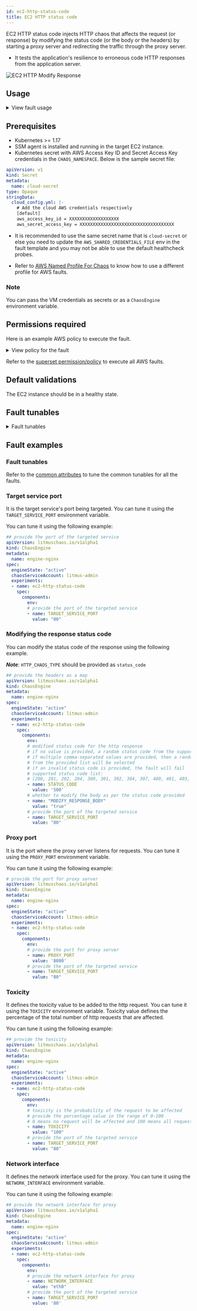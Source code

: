 ```yaml
---
id: ec2-http-status-code
title: EC2 HTTP status code
---
```

EC2 HTTP status code injects HTTP chaos that affects the request (or response) by modifying the status code (or the body or the headers) by starting a proxy server and redirecting the traffic through the proxy server.
- It tests the application's resilience to erroneous code HTTP responses from the application server.

![EC2 HTTP Modify Response](./static/images/ec2-http-status-code.png)

## Usage
<details>
<summary>View fault usage</summary>
<div>
It simulates unavailability of specific API services (503, 404), unavailability of specific APIs for(or from) a given microservice (TBD or Path Filter) (404), unauthorized requests for 3rd party services (401 or 403), and API malfunction (internal server error) (50x).
</div>
</details>


## Prerequisites
- Kubernetes >= 1.17
- SSM agent is installed and running in the target EC2 instance.
- Kubernetes secret with AWS Access Key ID and Secret Access Key credentials in the `CHAOS_NAMESPACE`. Below is the sample secret file:

```yaml
apiVersion: v1
kind: Secret
metadata:
  name: cloud-secret
type: Opaque
stringData:
  cloud_config.yml: |-
    # Add the cloud AWS credentials respectively
    [default]
    aws_access_key_id = XXXXXXXXXXXXXXXXXXX
    aws_secret_access_key = XXXXXXXXXXXXXXXXXXXXXXXXXXXXXXXXXXXX
```

- It is recommended to use the same secret name that is `cloud-secret` or else you need to update the `AWS_SHARED_CREDENTIALS_FILE` env in the fault template and you may not be able to use the default healthcheck probes. 

- Refer to [AWS Named Profile For Chaos](./security/aws-switch-profile.md) to know how to use a different profile for AWS faults.

### Note

You can pass the VM credentials as secrets or as a `ChaosEngine` environment variable.

## Permissions required

Here is an example AWS policy to execute the fault.

<details>
<summary>View policy for the fault</summary>

```json
{
    "Version": "2012-10-17",
    "Statement": [
        {
            "Effect": "Allow",
            "Action": [
                "ssm:GetDocument",
                "ssm:DescribeDocument",
                "ssm:GetParameter",
                "ssm:GetParameters",
                "ssm:SendCommand",
                "ssm:CancelCommand",
                "ssm:CreateDocument",
                "ssm:DeleteDocument",
                "ssm:GetCommandInvocation",          
                "ssm:UpdateInstanceInformation",
                "ssm:DescribeInstanceInformation"
            ],
            "Resource": "*"
        },
        {
            "Effect": "Allow",
            "Action": [
                "ec2messages:AcknowledgeMessage",
                "ec2messages:DeleteMessage",
                "ec2messages:FailMessage",
                "ec2messages:GetEndpoint",
                "ec2messages:GetMessages",
                "ec2messages:SendReply"
            ],
            "Resource": "*"
        },
        {
            "Effect": "Allow",
            "Action": [
                "ec2:DescribeInstanceStatus",
                "ec2:DescribeInstances"
            ],
            "Resource": [
                "*"
            ]
        }
    ]
}
```
</details>

Refer to the [superset permission/policy](./security/policy-for-all-aws-faults.md) to execute all AWS faults.

## Default validations

The EC2 instance should be in a healthy state.


## Fault tunables

<details>
    <summary>Fault tunables</summary>
    <h2>Mandatory fields</h2>
    <table>
        <tr>
            <th> Variables </th>
            <th> Description </th>
            <th> Notes </th>
        </tr>
        <tr>
          <td> EC2_INSTANCE_ID </td>
          <td> ID of the target EC2 instance. </td>
          <td> For example, <code>i-044d3cb4b03b8af1f</code>. </td>
        </tr>
        <tr>
          <td> REGION </td>
          <td> The AWS region ID where the EC2 instance has been created. </td>
          <td> For example, <code>us-east-1</code>. </td>
        </tr>
        <tr>
            <td> TARGET_SERVICE_PORT </td>
            <td> Port of the service to target. </td>
            <td> Defaults to port 80. </td>
        </tr>
        <tr>
            <td> STATUS_CODE </td>
            <td> Modified status code for the HTTP response.</td>
            <td> If no value is provided, then a random value is selected from the list of supported values.
            Multiple values can be provided as comma-separated, a random value from the provided list will be selected
            Supported values: [200, 201, 202, 204, 300, 301, 302, 304, 307, 400, 401, 403, 404, 500, 501, 502, 503, 504].
            Defaults to random status code. </td>
        </tr>
        <tr>
            <td> MODIFY_RESPONSE_BODY </td>
            <td> Whether to modify the body as per the status code provided.</td>
            <td> If true, then the body is replaced by a default template for the status code. Defaults to true. </td>
        </tr>
    </table>
    <h2>Optional fields</h2>
    <table>
        <tr>
            <th> Variables </th>
            <th> Description </th>
            <th> Notes </th>
        </tr>
        <tr>
            <td> TOTAL_CHAOS_DURATION </td>
            <td> Duration that you specify, through which chaos is injected into the target resource (in seconds). </td>
            <td> Defaults to 30s. </td>
        </tr>
        <tr>
            <td> CHAOS_INTERVAL </td>
            <td> Time interval between two successive instance terminations (in seconds). </td>
            <td> Defaults to 30s. </td>
        </tr>
        <tr>
            <td> AWS_SHARED_CREDENTIALS_FILE </td>
            <td> Provide the path for aws secret credentials.</td>
            <td> Defaults to <code>/tmp/cloud_config.yml</code>. </td>
        </tr>
        <tr>
            <td> SEQUENCE </td>
            <td> It defines the sequence of chaos execution for multiple instances. </td>
            <td> Defaults to parallel. Supports serial sequence as well. </td>
        </tr>
        <tr>
            <td> RAMP_TIME </td>
            <td> Period to wait before and after injection of chaos (in seconds). </td>
            <td> For example, 30s. </td>
        </tr>
        <tr>
            <td> INSTALL_DEPENDENCY </td>
            <td> Select to install dependencies used to run the network chaos. It can be either True or False. </td>
            <td> If the dependency already exists, you can turn it off. Defaults to True.</td>
        </tr>
        <tr>
            <td> PROXY_PORT </td>
            <td> Port where the proxy will be listening for requests.</td>
            <td> Defaults to 20000. </td>
        </tr>
        <tr>
            <td> TOXICITY </td>
            <td> Percentage of HTTP requests to be affected. </td>
            <td> Defaults to 100. </td>
        </tr>
        <tr>
          <td> NETWORK_INTERFACE </td>
          <td> Network interface to be used for the proxy.</td>
          <td> Defaults to `eth0`. </td>
        </tr>
    </table>
</details>

## Fault examples

### Fault tunables

Refer to the [common attributes](../common-tunables-for-all-faults) to tune the common tunables for all the faults.

### Target service port

It is the target service's port being targeted. You can tune it using the `TARGET_SERVICE_PORT` environment variable.

You can tune it using the following example:

[embedmd]:# (./static/manifests/http-status-code/target-service-port.yaml yaml)
```yaml
## provide the port of the targeted service
apiVersion: litmuschaos.io/v1alpha1
kind: ChaosEngine
metadata:
  name: engine-nginx
spec:
  engineState: "active"
  chaosServiceAccount: litmus-admin
  experiments:
  - name: ec2-http-status-code
    spec:
      components:
        env:
        # provide the port of the targeted service
        - name: TARGET_SERVICE_PORT
          value: "80"
```

### Modifying the response status code

You can modify the status code of the response using the following example.

***Note***: `HTTP_CHAOS_TYPE` should be provided as `status_code`

[embedmd]:# (./static/manifests/http-status-code/status-code.yaml yaml)
```yaml
## provide the headers as a map
apiVersion: litmuschaos.io/v1alpha1
kind: ChaosEngine
metadata:
  name: engine-nginx
spec:
  engineState: "active"
  chaosServiceAccount: litmus-admin
  experiments:
  - name: ec2-http-status-code
    spec:
      components:
        env:
        # modified status code for the http response
        # if no value is provided, a random status code from the supported code list will selected
        # if multiple comma-separated values are provided, then a random value
        # from the provided list will be selected
        # if an invalid status code is provided, the fault will fail
        # supported status code list:
        # [200, 201, 202, 204, 300, 301, 302, 304, 307, 400, 401, 403, 404, 500, 501, 502, 503, 504]
        - name: STATUS_CODE
          value: '500'
        # whether to modify the body as per the status code provided
        - name: "MODIFY_RESPONSE_BODY"
          value: "true"
        # provide the port of the targeted service
        - name: TARGET_SERVICE_PORT
          value: "80"
```

### Proxy port

It is the port where the proxy server listens for requests. You can tune it using the `PROXY_PORT` environment variable.

You can tune it using the following example:

[embedmd]:# (./static/manifests/http-status-code/proxy-port.yaml yaml)
```yaml
# provide the port for proxy server
apiVersion: litmuschaos.io/v1alpha1
kind: ChaosEngine
metadata:
  name: engine-nginx
spec:
  engineState: "active"
  chaosServiceAccount: litmus-admin
  experiments:
  - name: ec2-http-status-code
    spec:
      components:
        env:
        # provide the port for proxy server
        - name: PROXY_PORT
          value: '8080'
        # provide the port of the targeted service
        - name: TARGET_SERVICE_PORT
          value: "80"
```

### Toxicity

It defines the toxicity value to be added to the http request. You can tune it using the `TOXICITY` environment variable.
Toxicity value defines the percentage of the total number of http requests that are affected.

You can tune it using the following example:

[embedmd]:# (./static/manifests/http-status-code/toxicity.yaml yaml)
```yaml
## provide the toxicity
apiVersion: litmuschaos.io/v1alpha1
kind: ChaosEngine
metadata:
  name: engine-nginx
spec:
  engineState: "active"
  chaosServiceAccount: litmus-admin
  experiments:
  - name: ec2-http-status-code
    spec:
      components:
        env:
        # toxicity is the probability of the request to be affected
        # provide the percentage value in the range of 0-100
        # 0 means no request will be affected and 100 means all request will be affected
        - name: TOXICITY
          value: "100"
        # provide the port of the targeted service
        - name: TARGET_SERVICE_PORT
          value: "80"
```

### Network interface

It defines the network interface used for the proxy. You can tune it using the `NETWORK_INTERFACE` environment variable.

You can tune it using the following example:

[embedmd]:# (./static/manifests/http-status-code/network-interface.yaml yaml)
```yaml
## provide the network interface for proxy
apiVersion: litmuschaos.io/v1alpha1
kind: ChaosEngine
metadata:
  name: engine-nginx
spec:
  engineState: "active"
  chaosServiceAccount: litmus-admin
  experiments:
  - name: ec2-http-status-code
    spec:
      components:
        env:
        # provide the network interface for proxy
        - name: NETWORK_INTERFACE
          value: "eth0"
        # provide the port of the targeted service
        - name: TARGET_SERVICE_PORT
          value: '80'
```



